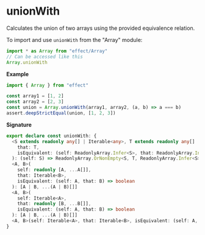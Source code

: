 # unionWith

Calculates the union of two arrays using the provided equivalence relation.

To import and use `unionWith` from the "Array" module:

```ts
import * as Array from "effect/Array"
// Can be accessed like this
Array.unionWith
```

**Example**

```ts
import { Array } from "effect"

const array1 = [1, 2]
const array2 = [2, 3]
const union = Array.unionWith(array1, array2, (a, b) => a === b)
assert.deepStrictEqual(union, [1, 2, 3])
```

**Signature**

```ts
export declare const unionWith: {
  <S extends readonly any[] | Iterable<any>, T extends readonly any[] | Iterable<any>>(
    that: T,
    isEquivalent: (self: ReadonlyArray.Infer<S>, that: ReadonlyArray.Infer<T>) => boolean
  ): (self: S) => ReadonlyArray.OrNonEmpty<S, T, ReadonlyArray.Infer<S> | ReadonlyArray.Infer<T>>
  <A, B>(
    self: readonly [A, ...A[]],
    that: Iterable<B>,
    isEquivalent: (self: A, that: B) => boolean
  ): [A | B, ...(A | B)[]]
  <A, B>(
    self: Iterable<A>,
    that: readonly [B, ...B[]],
    isEquivalent: (self: A, that: B) => boolean
  ): [A | B, ...(A | B)[]]
  <A, B>(self: Iterable<A>, that: Iterable<B>, isEquivalent: (self: A, that: B) => boolean): (A | B)[]
}
```
